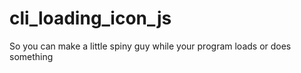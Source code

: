 # cli_loading_icon_js
So you can make a little spiny guy while your program loads or does something
